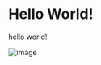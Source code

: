 # Hello World!

hello world!

![image](/images/DALL·E%202025-02-10%2014.23.44%20-%20A%20minimalistic%20icon-style%20illustration%20representing%20software%20development.%20The%20image%20includes%20symbols%20such%20as%20a%20laptop%20with%20code%20on%20the%20screen,%20a%20datab.webp)